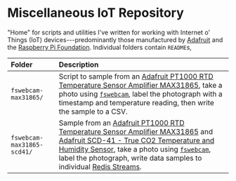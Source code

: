 # Miscellaneous IoT Repository

"Home" for scripts and utilities I've written for working with Internet o' Things (IoT) devices---predominantly those manufactured by [Adafruit][adafruit] and the [Raspberry Pi Foundation][rpif]. Individual folders contain `README`s, 

| Folder                     | Description                                                                                                                                                                                                                                                                                      |
|:---------------------------|:-------------------------------------------------------------------------------------------------------------------------------------------------------------------------------------------------------------------------------------------------------------------------------------------------|
| `fswebcam-max31865/`       | Script to sample from an [Adafruit PT1000 RTD Temperature Sensor Amplifier MAX31865][max31865], take a photo using [`fswebcam`][fswebcam], label the photograph with a timestamp and temperature reading, then write the sample to a CSV. |
| `fswebcam-max31865-scd41/` | Sample from an [Adafruit PT1000 RTD Temperature Sensor Amplifier MAX31865][max31865] and [Adafruit SCD-41 - True CO2 Temperature and Humidity Sensor][scd41], take a photo using [`fswebcam`][fswebcam], label the photograph, write data samples to individual [Redis Streams][redis-streams]. |

[adafruit]: https://www.adafruit.com/
[fswebcam]: https://github.com/fsphil/fswebcam
[max31865]: https://www.adafruit.com/product/3328
[redis-streams]: https://redis.io/docs/data-types/streams/
[rpif]: https://www.raspberrypi.org/
[scd41]: https://www.adafruit.com/product/5190
